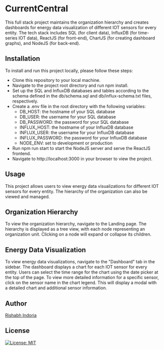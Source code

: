 # CurrentCentral
This full stack project maintains the organization hierarchy and creates dashboards for energy data visualization of different IOT sensors for every entity. The tech stack includes SQL (for client data), InfluxDB (for time-series IOT data), ReactJS (for front-end), ChartJS (for creating dashboard graphs), and NodeJS (for back-end).

## Installation
To install and run this project locally, please follow these steps:

* Clone this repository to your local machine.
* Navigate to the project root directory and run npm install.
* Set up the SQL and InfluxDB databases and tables according to the schema defined in the db/schema.sql and db/influx-schema.txt files, respectively.
* Create a .env file in the root directory with the following variables:
  * DB_HOST: the hostname of your SQL database
  * DB_USER: the username for your SQL database
  * DB_PASSWORD: the password for your SQL database
  * INFLUX_HOST: the hostname of your InfluxDB database
  * INFLUX_USER: the username for your InfluxDB database
  * INFLUX_PASSWORD: the password for your InfluxDB database
  * NODE_ENV: set to development or production
* Run npm run start to start the NodeJS server and serve the ReactJS frontend.
* Navigate to http://localhost:3000 in your browser to view the project.

## Usage
This project allows users to view energy data visualizations for different IOT sensors for every entity. The hierarchy of the organization can also be viewed and managed.

## Organization Hierarchy
To view the organization hierarchy, navigate to the Landing page. The hierarchy is displayed as a tree view, with each node representing an organization unit. Clicking on a node will expand or collapse its children.

## Energy Data Visualization
To view energy data visualizations, navigate to the "Dashboard" tab in the sidebar. The dashboard displays a chart for each IOT sensor for every entity. Users can select the time range for the chart using the date picker at the top of the page. To view more detailed information for a specific sensor, click on the sensor name in the chart legend. This will display a modal with a detailed chart and additional sensor information.

## Author

[Rishabh Indoria](mailto:indoria.r@northeastern.edu)

## License

[![License: MIT](https://img.shields.io/badge/License-MIT-blue.svg)](./LICENSE)
